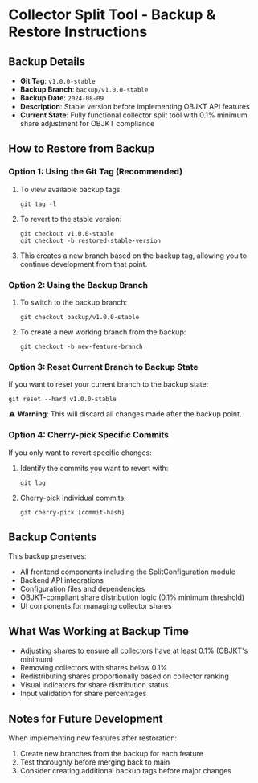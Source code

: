 # Collector Split Tool - Backup & Restore Instructions

## Backup Details
- **Git Tag**: `v1.0.0-stable`
- **Backup Branch**: `backup/v1.0.0-stable`
- **Backup Date**: `2024-08-09`
- **Description**: Stable version before implementing OBJKT API features
- **Current State**: Fully functional collector split tool with 0.1% minimum share adjustment for OBJKT compliance

## How to Restore from Backup

### Option 1: Using the Git Tag (Recommended)
1. To view available backup tags:
   ```
   git tag -l
   ```

2. To revert to the stable version:
   ```
   git checkout v1.0.0-stable
   git checkout -b restored-stable-version
   ```

3. This creates a new branch based on the backup tag, allowing you to continue development from that point.

### Option 2: Using the Backup Branch
1. To switch to the backup branch:
   ```
   git checkout backup/v1.0.0-stable
   ```

2. To create a new working branch from the backup:
   ```
   git checkout -b new-feature-branch
   ```

### Option 3: Reset Current Branch to Backup State
If you want to reset your current branch to the backup state:
```
git reset --hard v1.0.0-stable
```
⚠️ **Warning**: This will discard all changes made after the backup point.

### Option 4: Cherry-pick Specific Commits
If you only want to revert specific changes:
1. Identify the commits you want to revert with:
   ```
   git log
   ```
2. Cherry-pick individual commits:
   ```
   git cherry-pick [commit-hash]
   ```

## Backup Contents

This backup preserves:
- All frontend components including the SplitConfiguration module
- Backend API integrations
- Configuration files and dependencies
- OBJKT-compliant share distribution logic (0.1% minimum threshold)
- UI components for managing collector shares

## What Was Working at Backup Time

- Adjusting shares to ensure all collectors have at least 0.1% (OBJKT's minimum)
- Removing collectors with shares below 0.1%
- Redistributing shares proportionally based on collector ranking
- Visual indicators for share distribution status
- Input validation for share percentages

## Notes for Future Development

When implementing new features after restoration:
1. Create new branches from the backup for each feature
2. Test thoroughly before merging back to main
3. Consider creating additional backup tags before major changes 